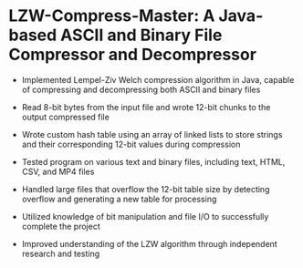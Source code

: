 # LZW-Compress-Master: A Java-based ASCII and Binary File Compressor and Decompressor

- Implemented Lempel-Ziv Welch compression algorithm in Java, capable of compressing and decompressing both ASCII and binary files

- Read 8-bit bytes from the input file and wrote 12-bit chunks to the output compressed file

- Wrote custom hash table using an array of linked lists to store strings and their corresponding 12-bit values during compression

- Tested program on various text and binary files, including text, HTML, CSV, and MP4 files

- Handled large files that overflow the 12-bit table size by detecting overflow and generating a new table for processing

- Utilized knowledge of bit manipulation and file I/O to successfully complete the project

- Improved understanding of the LZW algorithm through independent research and testing



